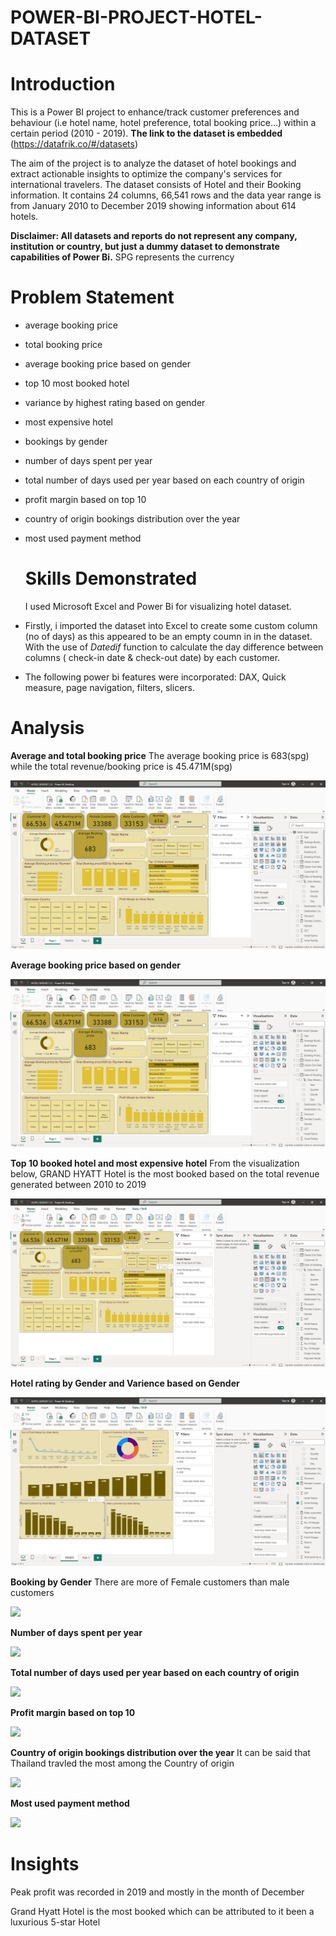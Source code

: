 # POWER-BI-PROJECT-HOTEL-DATASET

# Introduction
This is a Power BI project to enhance/track customer preferences and behaviour (i.e hotel name, hotel preference, total booking price...) within a certain period (2010 - 2019). **The link to the dataset is embedded** (https://datafrik.co/#/datasets)

The aim of the project is to analyze the dataset of hotel bookings and extract actionable insights to optimize the company's services for international travelers. The dataset consists of Hotel and their Booking information. It contains 24 columns, 66,541 rows and the data year range is from January 2010 to December 2019 showing information about 614 hotels.

**Disclaimer: All datasets and reports do not represent any company, institution or country, but just a dummy dataset to demonstrate capabilities of Power Bi.**
SPG represents the currency

# Problem Statement
- average booking price
- total booking price
- average booking price based on gender
- top 10 most booked hotel
- variance by highest rating based on gender
- most expensive hotel
- bookings by gender
- number of days spent per year
- total number of days used per year based on each country of origin
- profit margin based on top 10
- country of origin bookings distribution over the year
- most used payment method

  # Skills Demonstrated
  I used Microsoft Excel and Power Bi for visualizing hotel dataset.
- Firstly, i imported the dataset into Excel to create some custom column (no of days) as this appeared to be an empty coumn in in the dataset.
  With the use of *Datedif* function to calculate the day difference between columns ( check-in date & check-out date) by each customer.
-  The following power bi features were incorporated: DAX, Quick measure, page navigation, filters, slicers.

# Analysis
**Average and total booking price**
The average booking price is 683(spg) while the total revenue/booking price is 45.471M(spg)

![](AVG_TOTAL_BOOKING_PRICE.png)

**Average booking price based on gender**

![](AVG_TOTAL_BOOKING_PRICE.png)

**Top 10 booked hotel and most expensive hotel**
From the visualization below, GRAND HYATT Hotel is the most booked based on the total revenue generated between 2010 to 2019

![](TOP_10_BOOKED_HOTEL.png)

**Hotel rating by Gender and Varience based on Gender**

![](RATING_GENDER.png)

**Booking by Gender**
There are more of Female customers than male customers

![](BOOKING_GENDER2)

**Number of days spent per year**

![](NUMBER_OF_DAYS_PERYEAR6)

**Total number of days used per year based on each country of origin**

![](NUMBER_OF_DAYS_PERYEAR6)

**Profit margin based on top 10**

![](PROFIT_MARGIN_HOTEL)

**Country of origin bookings distribution over the year**
It can be said that Thailand travled the most among the Country of origin

![](COUNTRY_ORIGIN_DISTRI1)

**Most used payment method**

![](USED_PYT_METHOD4)

# Insights
Peak profit was recorded in 2019 and mostly in the month of December

Grand Hyatt Hotel is the most booked which can be attributed to it been a luxurious 5-star Hotel









